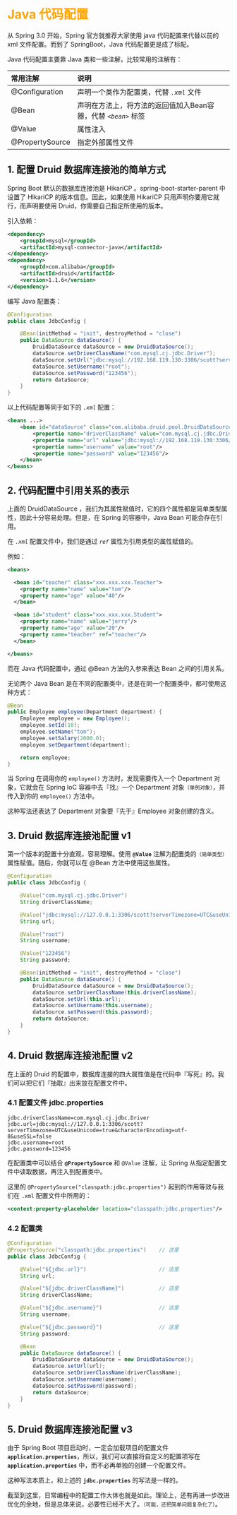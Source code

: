 # <font color="orange">Java 代码配置</font>

从 Spring 3.0 开始，Spring 官方就推荐大家使用 java 代码配置来代替以前的 xml 文件配置。而到了 SpringBoot，Java 代码配置更是成了标配。

Java 代码配置主要靠 Java 类和一些注解，比较常用的注解有：

| 常用注解 | 说明 |
| :- | :- |
| @Configuration | 声明一个类作为配置类，代替 *`.xml`* 文件 |
| @Bean | 声明在方法上，将方法的返回值加入Bean容器，代替 *`<bean>`* 标签 |
| @Value | 属性注入 |
| @PropertySource | 指定外部属性文件 |


## 1. 配置 Druid 数据库连接池的简单方式

Spring Boot 默认的数据库连接池是 HikariCP 。spring-boot-starter-parent 中设置了 HIkariCP 的版本信息。因此，如果使用 HikariCP 只用声明你要用它就行，而声明要使用 Druid，你需要自己指定所使用的版本。

引入依赖：

```xml
<dependency>
    <groupId>mysql</groupId>
    <artifactId>mysql-connector-java</artifactId>
</dependency>
<dependency>
    <groupId>com.alibaba</groupId>
    <artifactId>druid</artifactId>
    <version>1.1.6</version>
</dependency>
```

编写 Java 配置类：

```java
@Configuration
public class JdbcConfig {

    @Bean(initMethod = "init", destroyMethod = "close")
    public DataSource dataSource() {
        DruidDataSource dataSource = new DruidDataSource();
        dataSource.setDriverClassName("com.mysql.cj.jdbc.Driver");
        dataSource.setUrl("jdbc:mysql://192.168.119.130:3306/scott?serverTimezone=UTC&useUnicode=true&characterEncoding=utf-8&useSSL=false");
        dataSource.setUsername("root");
        dataSource.setPassword("123456");
        return dataSource;
    }
}
```

以上代码配置等同于如下的 *`.xml`* 配置：

```xml
<beans ...>
    <bean id="dataSource" class="com.alibaba.druid.pool.DruidDataSource.DruidDataSource">
        <propertie name="driverClassName" value="com.mysql.cj.jdbc.Driver"/>
        <propertie name="url" value="jdbc:mysql://192.168.119.130:3306/scott?serverTimezone=UTC&amp;useUnicode=true&amp;characterEncoding=utf-8&amp;useSSL=false"/>
        <propertie name="username" value="root"/>
        <propertie name="password" value="123456"/>
    </bean>
</beans>
```

## 2. 代码配置中引用关系的表示

上面的 DruidDataSource ，我们为其属性赋值时，它的四个属性都是简单类型属性，因此十分容易处理。但是，在 Spring 的容器中，Java Bean 可能会存在引用。

在 *`.xml`* 配置文件中，我们是通过 *`ref`* 属性为引用类型的属性赋值的。

例如：

```xml
<beans>

  <bean id="teacher" class="xxx.xxx.xxx.Teacher">
    <property name="name" value="tom"/>
    <property name="age" value="40"/>
  </bean>

  <bean id="student" class="xxx.xxx.xxx.Student">
    <property name="name" value="jerry"/>
    <property name="age" value="20"/>
    <property name="teacher" ref="teacher"/>
  </bean>

</beans>
```

而在 Java 代码配置中，通过 @Bean 方法的入参来表达 Bean 之间的引用关系。

无论两个 Java Bean 是在不同的配置类中，还是在同一个配置类中，都可使用这种方式：

```java
@Bean
public Employee employee(Department department) {
    Employee employee = new Employee();
    employee.setId(10);
    employee.setName("tom");
    employee.setSalary(2000.0);
    employee.setDepartment(department);

    return employee;
}
```

当 Spring 在调用你的 `employee()` 方法时，发现需要传入一个 Department 对象，它就会在 Spring IoC 容器中去『找』一个 Department 对象<small>（单例对象）</small>，并传入到你的 `employee()` 方法中。

这种写法还表达了 Department 对象要『先于』Employee 对象创建的含义。


## 3. Druid 数据库连接池配置 v1

第一个版本的配置十分直观，容易理解。使用 **`@Value`** 注解为配置类的<small>（简单类型）</small>属性赋值。随后，你就可以在 @Bean 方法中使用这些属性。

```java
@Configuration
public class JdbcConfig {

    @Value("com.mysql.cj.jdbc.Driver")
    String driverClassName;

    @Value("jdbc:mysql://127.0.0.1:3306/scott?serverTimezone=UTC&useUnicode=true&characterEncoding=utf-8&useSSL=false")
    String url;

    @Value("root")  
    String username;

    @Value("123456")
    String password;

    @Bean(initMethod = "init", destroyMethod = "close")
    public DataSource dataSource() {
        DruidDataSource dataSource = new DruidDataSource();
        dataSource.setDriverClassName(this.driverClassName);
        dataSource.setUrl(this.url);
        dataSource.setUsername(this.username);
        dataSource.setPassword(this.password);
        return dataSource;
    }
}
```

## 4. Druid 数据库连接池配置 v2

在上面的 Druid 的配置中，数据库连接的四大属性值是在代码中『写死』的。我们可以把它们『抽取』出来放在配置文件中。

### 4.1 配置文件 jdbc.properties

```properties
jdbc.driverClassName=com.mysql.cj.jdbc.Driver
jdbc.url=jdbc:mysql://127.0.0.1:3306/scott?serverTimezone=UTC&useUnicode=true&characterEncoding=utf-8&useSSL=false
jdbc.username=root
jdbc.password=123456
```

在配置类中可以结合 **`@PropertySource`** 和 `@Value` 注解，让 Spring 从指定配置文件中读取数据，再注入到配置类中。

这里的 `@PropertySource("classpath:jdbc.properties")` 起到的作用等效与我们在 `.xml` 配置文件中所用的：

```xml
<context:property-placeholder location="classpath:jdbc.properties"/>
```

### 4.2 配置类

```java
@Configuration
@PropertySource("classpath:jdbc.properties")    // 这里
public class JdbcConfig {

    @Value("${jdbc.url}")                       // 这里
    String url;

    @Value("${jdbc.driverClassName}")           // 这里
    String driverClassName;

    @Value("${jdbc.username}")                  // 这里
    String username;

    @Value("${jdbc.password}")                  // 这里
    String password;

    @Bean
    public DataSource dataSource() {
        DruidDataSource dataSource = new DruidDataSource();
        dataSource.setUrl(url);
        dataSource.setDriverClassName(driverClassName);
        dataSource.setUsername(username);
        dataSource.setPassword(password);
        return dataSource;
    }
}
```


## 5. Druid 数据库连接池配置 v3

由于 Spring Boot 项目启动时，一定会加载项目的配置文件 **`application.properties`**，所以，我们可以直接将自定义的配置项写在 **`application.properties`** 中，而不必再单独的创建一个配置文件。

这种写法本质上，和上述的 **`jdbc.properties`** 的写法是一样的。

截至到这里，日常编程中的配置工作大体也就是如此。理论上，还有再进一步改进优化的余地，但是总体来说，必要性已经不大了。<small>（可能，还把简单问题复杂化了）</small>。

